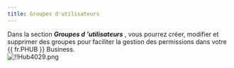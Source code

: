 ```yaml
---
title: Groupes d'utilisateurs
---
```

Dans la section ***Groupes d 'utilisateurs*** , vous pourrez créer, modifier et supprimer des groupes pour faciliter la gestion des permissions dans votre {{ fr.PHUB }} Business.  
![!!Hub4029.png](https://webdevolutions.azureedge.net/docs/fr/hub/Hub4029.png) 
